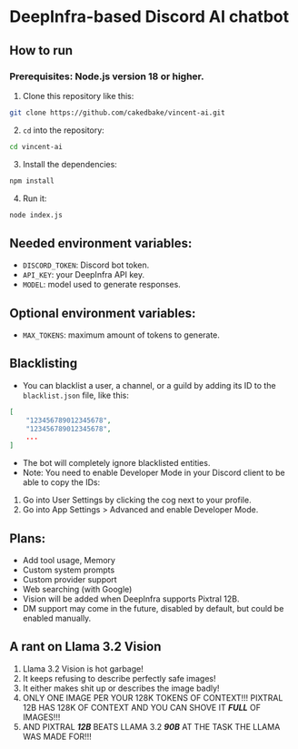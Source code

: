 # DeepInfra-based Discord AI chatbot

## How to run
### Prerequisites: Node.js version 18 or higher.
1. Clone this repository like this:
```bash
git clone https://github.com/cakedbake/vincent-ai.git
```
2. `cd` into the repository:
```bash
cd vincent-ai
```
3. Install the dependencies:
```bash
npm install
```
4. Run it:
```bash
node index.js
```

## Needed environment variables:
- `DISCORD_TOKEN`: Discord bot token.
- `API_KEY`: your DeepInfra API key.
- `MODEL`: model used to generate responses.

## Optional environment variables:
- `MAX_TOKENS`: maximum amount of tokens to generate.

## Blacklisting
- You can blacklist a user, a channel, or a guild by adding its ID to the `blacklist.json` file, like this:
```json
[
	"123456789012345678",
	"123456789012345678",
	...
]
```
- The bot will completely ignore blacklisted entities.
- Note: You need to enable Developer Mode in your Discord client to be able to copy the IDs:
1. Go into User Settings by clicking the cog next to your profile.
2. Go into App Settings > Advanced and enable Developer Mode.

## Plans:
- Add tool usage, Memory
- Custom system prompts
- Custom provider support
- Web searching (with Google)
- Vision will be added when DeepInfra supports Pixtral 12B.
- DM support may come in the future, disabled by default, but could be enabled manually.

## A rant on Llama 3.2 Vision
1.  Llama 3.2 Vision is hot garbage!
2. It keeps refusing to describe perfectly safe images!
3. It either makes shit up or describes the image badly!
4. ONLY ONE IMAGE PER YOUR 128K TOKENS OF CONTEXT!!! PIXTRAL 12B HAS 128K OF CONTEXT AND YOU CAN SHOVE IT ***FULL*** OF IMAGES!!!
5. AND PIXTRAL ***12B*** BEATS LLAMA 3.2 ***90B*** AT THE TASK THE LLAMA WAS MADE FOR!!!